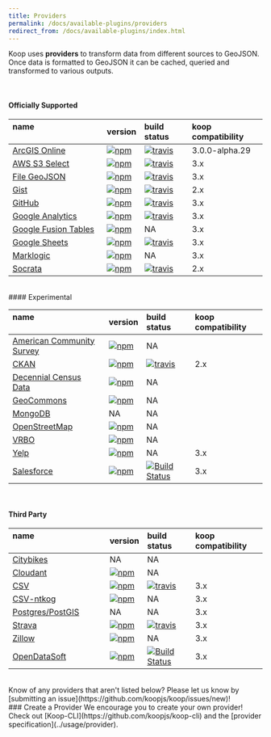 ```yaml
---
title: Providers
permalink: /docs/available-plugins/providers
redirect_from: /docs/available-plugins/index.html
---
```


Koop uses **providers** to transform data from different sources to GeoJSON. Once data is formatted to GeoJSON it can be cached, queried and transformed to various outputs.

<br>

#### Officially Supported

| name &nbsp; &nbsp; &nbsp; &nbsp; &nbsp; &nbsp; &nbsp; &nbsp; &nbsp; &nbsp; &nbsp; &nbsp; &nbsp; &nbsp; &nbsp; &nbsp; &nbsp; &nbsp; &nbsp; &nbsp; | version | build status | koop compatibility |
| :--- | :------ | :----------- | :----------- |
| [ArcGIS Online](https://github.com/koopjs/koop-provider-agol) | [![npm](https://img.shields.io/npm/v/koop-agol.svg?style=flat-square)](https://www.npmjs.com/package/koop-agol) | [![travis](https://img.shields.io/travis/koopjs/koop-provider-agol/master.svg?style=flat-square)](https://travis-ci.org/koopjs/koop-provider-agol) | 3.0.0-alpha.29 |
| [AWS S3 Select](https://github.com/koopjs/koop-provider-s3-select) | [![npm](https://img.shields.io/npm/v/@koopjs/provider-s3-select.svg?style=flat-square)](https://www.npmjs.com/package/@koopjs/provider-s3-select) | [![travis](https://img.shields.io/travis/koopjs/koop-provider-s3-select/master.svg?style=flat-square)](https://travis-ci.org/koopjs/koop-provider-s3-select) | 3.x |
| [File GeoJSON](https://github.com/koopjs/koop-provider-file-geojson) | [![npm](https://img.shields.io/npm/v/@koopjs/provider-file-geojson.svg?style=flat-square)](https://www.npmjs.com/package/@koopjs/provider-file-geojson) | [![travis](https://travis-ci.com/koopjs/koop-provider-file-geojson.svg?branch=master)](https://travis-ci.org/koopjs/koop-provider-file-geojson) | 3.x |
| [Gist](https://github.com/koopjs/koop-gist) | [![npm](https://img.shields.io/npm/v/koop-gist.svg?style=flat-square)](https://www.npmjs.com/package/koop-gist) | [![travis](https://img.shields.io/travis/koopjs/koop-provider-gist/master.svg?style=flat-square)](https://travis-ci.org/koopjs/koop-provider-gist) | 2.x |
| [GitHub](https://github.com/koopjs/koop-provider-github) | [![npm](https://img.shields.io/npm/v/koop-github.svg?style=flat-square)](https://www.npmjs.com/package/koop-github) | [![travis](https://img.shields.io/travis/koopjs/koop-provider-github/master.svg?style=flat-square)](https://travis-ci.org/koopjs/koop-provider-github) | 3.x |
| [Google Analytics](https://github.com/koopjs/koop-provider-google-analytics) | [![npm](https://img.shields.io/npm/v/@koopjs/provider-google-analytics.svg?style=flat-square)](https://www.npmjs.com/package/@koopjs/provider-google-analytics) | [![travis](https://img.shields.io/travis/koopjs/koop-provider-google-analytics/master.svg?style=flat-square)](https://travis-ci.org/koopjs/koop-provider-google-analytics) | 3.x |
| [Google Fusion Tables](https://github.com/koopjs/koop-provider-google-fusion-tables) | [![npm](https://img.shields.io/npm/v/@koopjs/provider-google-fusion-tables.svg?style=flat-square)](https://www.npmjs.com/package/@koopjs/provider-google-fusion-tables) | NA | 3.x |
| [Google Sheets](https://github.com/koopjs/koop-provider-google-sheets) | [![npm](https://img.shields.io/npm/v/@koopjs/provider-google-sheets.svg?style=flat-square)](https://www.npmjs.com/package/@koopjs/provider-google-sheets) | [![travis](https://img.shields.io/travis/koopjs/koop-provider-google-sheets/master.svg?style=flat-square)](https://travis-ci.org/koopjs/koop-provider-google-sheets) | 3.x |
| [Marklogic](https://github.com/koopjs/koop-provider-marklogic) | [![npm](https://img.shields.io/npm/v/@koopjs/provider-marklogic.svg?style=flat-square)](https://www.npmjs.com/package/@koopjs/provider-marklogic) | NA | 3.x|
| [Socrata](https://github.com/koopjs/koop-provider-socrata) | [![npm](https://img.shields.io/npm/v/koop-socrata.svg?style=flat-square)](https://www.npmjs.com/package/koop-socrata) | [![travis](https://img.shields.io/travis/koopjs/koop-provider-socrata/master.svg?style=flat-square)](https://travis-ci.org/koopjs/koop-provider-socrata) | 2.x |

<br>
#### Experimental

| name &nbsp; &nbsp; &nbsp; &nbsp; &nbsp; &nbsp; &nbsp; &nbsp; &nbsp; &nbsp; &nbsp; &nbsp; &nbsp; &nbsp; &nbsp; &nbsp; &nbsp; &nbsp; &nbsp; &nbsp;| version | build status | koop compatibility |
| :--- | :------ | :----------- | :----------- |
| [American Community Survey](https://github.com/koopjs/koop-acs) | [![npm](https://img.shields.io/npm/v/koop-acs.svg?style=flat-square)](https://www.npmjs.com/package/koop-acs) | NA |  |
| [CKAN](https://github.com/koopjs/koop-provider-ckan) | [![npm](https://img.shields.io/npm/v/koop-ckan.svg?style=flat-square)](https://www.npmjs.com/package/koop-ckan) | [![travis](https://img.shields.io/travis/koopjs/koop-provider-ckan/master.svg?style=flat-square)](https://travis-ci.org/koopjs/koop-provider-ckan) | 2.x |
| [Decennial Census Data](https://github.com/koopjs/koop-census) | [![npm](https://img.shields.io/npm/v/koop-census.svg?style=flat-square)](https://www.npmjs.com/package/koop-census) | NA |  |
| [GeoCommons](https://github.com/koopjs/koop-geocommons) | [![npm](https://img.shields.io/npm/v/koop-geocommons.svg?style=flat-square)](https://www.npmjs.com/package/koop-geocommons) | NA |  |
| [MongoDB](https://github.com/koopjs/koop-provider-mongo) | NA | NA | |
| [OpenStreetMap](https://github.com/koopjs/koop-osm) | [![npm](https://img.shields.io/npm/v/koop-osm.svg?style=flat-square)](https://www.npmjs.com/package/koop-osm) | NA | |
| [VRBO](https://github.com/koopjs/koop-vrbo) | [![npm](https://img.shields.io/npm/v/koop-vrbo.svg?style=flat-square)](https://www.npmjs.com/package/koop-vrbo) | NA | |
| [Yelp](https://github.com/koopjs/koop-provider-yelp) | [![npm](https://img.shields.io/npm/v/koop-yelp.svg?style=flat-square)](https://www.npmjs.com/package/koop-yelp) | NA | 3.x |
| [Salesforce](https://github.com/Jking-GIS/koop-provider-Salesforce) | [![npm](https://img.shields.io/npm/v/koop-salesforce.svg)](https://www.npmjs.com/package/koop-salesforce) | [![Build Status](https://travis-ci.org/Jking-GIS/koop-provider-Salesforce.svg?branch=master)](https://travis-ci.org/Jking-GIS/koop-provider-Salesforce) | 3.x |

<br>

#### Third Party

| name &nbsp; &nbsp; &nbsp; &nbsp; &nbsp; &nbsp; &nbsp; &nbsp; &nbsp; &nbsp; &nbsp; &nbsp; &nbsp; &nbsp; &nbsp; &nbsp; &nbsp; &nbsp; &nbsp; &nbsp; | version | build status | koop compatibility |
| :--- | :------ | :----------- |:----------- |
| [Citybikes](https://github.com/nixta/koop-citybikes) | NA | NA | |
| [Cloudant](https://github.com/cloudant/koop-cloudant) | [![npm](https://img.shields.io/npm/v/koop-cloudant.svg?style=flat-square)](https://www.npmjs.com/package/koop-cloudant) | NA | |
| [CSV](https://github.com/haoliangyu/koop-provider-csv) | [![npm](https://img.shields.io/npm/v/koop-provider-csv.svg?style=flat-square)](https://www.npmjs.com/package/koop-provider-csv) | [![travis](https://travis-ci.org/haoliangyu/koop-provider-csv.svg?branch=master)](https://github.com/haoliangyu/koop-provider-csv) | 3.x |
| [CSV-ntkog](https://github.com/ntkog/koop-provider-csv) | [![npm](https://img.shields.io/npm/v/@ntkog/koop-provider-csv.svg?style=flat-square)](https://www.npmjs.com/package/@ntkog/koop-provider-csv) | NA | 3.x |
| [Postgres/PostGIS](https://github.com/brambow/koop-provider-postgis) | NA| NA | 3.x |
| [Strava](https://github.com/Jking-GIS/koop-provider-Strava) | [![npm](https://img.shields.io/npm/v/koop-strava.svg?style=flat-square)](https://www.npmjs.com/package/koop-strava) | [![travis](https://img.shields.io/travis/Jking-GIS/koop-provider-Strava.svg?style=flat-square)](https://travis-ci.org/Jking-GIS/koop-provider-Strava) | 3.x |
| [Zillow](https://github.com/dmfenton/koop-provider-zillow) | [![npm](https://img.shields.io/npm/v/koop-zillow.svg?style=flat-square)](https://www.npmjs.com/package/koop-zillow) | NA | 3.x |
| [OpenDataSoft](https://data.opendatasoft.com/) | [![npm](https://img.shields.io/npm/v/koop-provider-opendatasoft)](https://www.npmjs.com/package/koop-provider-opendatasoft) | [![Build Status](https://travis-ci.org/haoliangyu/koop-provider-opendatasoft.svg?branch=master)](https://travis-ci.org/haoliangyu/koop-provider-opendatasoft) | 3.x |

<br>
Know of any providers that aren't listed below? Please let us know by [submitting an issue](https://github.com/koopjs/koop/issues/new)!

<br>
### Create a Provider
We encourage you to create your own provider! Check out [Koop-CLI](https://github.com/koopjs/koop-cli) and the [provider specification](../usage/provider).
